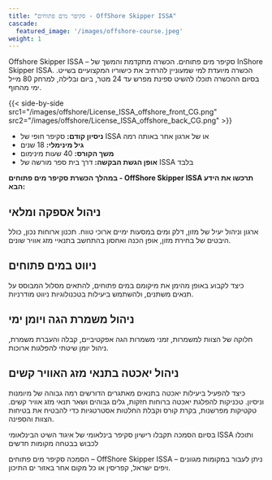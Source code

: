 ```yaml
---
title: "סקיפר מים פתוחים - OffShore Skipper ISSA"
cascade:
  featured_image: '/images/offshore-course.jpeg'
weight: 1
---
```

Offshore Skipper ISSA – סקיפר מים פתוחים. הכשרה מתקדמת והמשך של InShore Skipper ISSA. הכשרה מיועדת למי שמעוניין להרחיב את כישוריו המקצועיים בשייט. בסיום ההכשרה תוכלו להשיט ספינת מפרש עד 24 מטר, ביום ובלילה, למרחק 80 מייל ימי מהחוף.

{{< side-by-side src1="/images/offshore/License_ISSA_offshore_front_CG.png" src2="/images/offshore/License_ISSA_offshore_back_CG.png" >}}

- **ניסיון קודם:** סקיפר חופי של ISSA או של ארגון אחר באותה רמה
- **גיל מינימלי:** 18 שנים
- **משך הקורס:** 40 שעות מינימום
- **אופן הגשת הבקשה:** דרך בית ספר מורשה של ISSA בלבד

**במהלך הכשרת סקיפר מים פתוחים - OffShore Skipper ISSA תרכשו את הידע הבא:**

## ניהול אספקה ומלאי

ארגון וניהול יעיל של מזון, דלק ומים במסעות ימיים ארוכי טווח. תכנון ארוחות נכון, כולל היבטים של בחירת מזון, אופן הכנה ואחסון בהתחשב בתנאיי מזג אוויר שונים.

## ניווט במים פתוחים

כיצד לקבוע באופן מהימן את מיקומם במים פתוחים, להתאים מסלול המבוסס על תנאים משתנים, ולהשתמש ביעילות בטכנולוגיות ניווט מודרניות.

## ניהול משמרת הגה ויומן ימי

חלוקה של הצוות למשמרות, זמני משמרות הגה אפקטיביים, קבלה והעברת משמרת, ניהול יומן שיטתי להפלגות ארוכות.

## ניהול יאכטה בתנאי מזג האוויר קשים

כיצד להפעיל ביעילות יאכטה בתנאים מאתגרים הדורשים רמה גבוהה של מיומנות וניסיון. טכניקות להפלגת יאכטה ברוחות חזקות, גלים גבוהים ושאר תנאי מזג אוויר קשים. טקטיקות מפרשנות, בקרת קורס וקבלת החלטות אסטרטגיות כדי להבטיח את בטיחות הצוות והספינה.

בסיום הסמכה תקבלו רישיון סקיפר בינלאומי של איגוד השיט הבינלאומי ISSA ותוכלו לכבוש בבטחה מקומות חדשים

הסמכה סקיפר מים פתוחים – OffShore Skipper ISSA – ניתן לעבור במקומות מגוונים ויפים ישראל, קפריסין או כל מקום אחר באזור ים התיכון.
